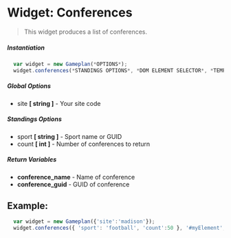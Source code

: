 # Widget: Conferences
> This widget produces a list of conferences.

##### Instantiation
```javascript
  var widget = new Gameplan(*OPTIONS*);
  widget.conferences(*STANDINGS OPTIONS*, *DOM ELEMENT SELECTOR*, *TEMPLATE CODE*);
```

##### Global Options
- site **[ string ]** - Your site code

##### Standings Options
- sport **[ string ]** - Sport name or GUID
- count **[ int ]** - Number of conferences to return

##### Return Variables
- **conference_name** - Name of conference
- **conference_guid** - GUID of conference

## Example:
```javascript
  var widget = new Gameplan({'site':'madison'});
  widget.conferences({ 'sport': 'football', 'count':50 }, '#myElement', "<h2>Conferences</h2><table>{{items.each}}<tr><td><a href='http://madison.pointslocal.com/conferences/{{conference_guid}}'>{{conference_name}}</a></td></tr>{{/items.each}}</table>");
```